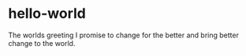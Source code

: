 # hello-world
The worlds greeting
I promise to change for the better and bring better change to the world.
